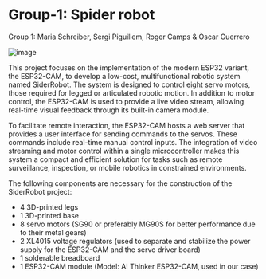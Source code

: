 # Group-1: Spider robot
Group 1: Maria Schreiber, Sergi Piguillem, Roger Camps & Òscar Guerrero

![image](https://github.com/user-attachments/assets/d90659f4-8e80-40b2-b10a-3623ff47a08b)

This project focuses on the implementation of the modern ESP32 variant, the ESP32-CAM, to develop a low-cost, multifunctional robotic system named SiderRobot. The system is designed to control eight servo motors,  those required for legged or articulated robotic motion. In addition to motor control, the ESP32-CAM is used to provide a live video stream, allowing real-time visual feedback through its built-in camera module.

To facilitate remote interaction, the ESP32-CAM hosts a web server that provides a user interface for sending commands to the servos. These commands include real-time manual control inputs. The integration of video streaming and motor control within a single microcontroller makes this system a compact and efficient solution for tasks such as remote surveillance, inspection, or mobile robotics in constrained environments.

The following components are necessary for the construction of the SiderRobot project:

- 4 3D-printed legs
- 1 3D-printed base
- 8 servo motors (SG90 or preferably MG90S for better performance due to their metal gears)
- 2 XL4015 voltage regulators (used to separate and stabilize the power supply for the ESP32-CAM and the servo driver board)
- 1 solderable breadboard
- 1 ESP32-CAM module (Model: AI Thinker ESP32-CAM, used in our case)
